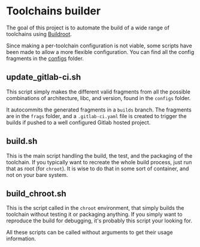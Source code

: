 # Toolchains builder

The goal of this project is to automate the build of a wide range of toolchains using [Buildroot](https://buildroot.org).

Since making a per-toolchain configuration is not viable, some scripts have been made to allow a more flexible configuration.
You can find all the config fragments in the [configs](configs) folder.


## update_gitlab-ci.sh

This script simply makes the different valid fragments from all the possible combinations
of architecture, libc, and version, found in the `configs` folder.

It autocommits the generated fragments in a `builds` branch. The fragments are in the `frags`
folder, and a `.gitlab-ci.yaml` file is created to trigger the builds if pushed to a well
configured Gitlab hosted project.

## build.sh

This is the main script handling the build, the test, and the packaging of the toolchain. If 
you typically want to recreate the whole build process, just run that as root (for `chroot`). 
It is wise to do that in some sort of container, and not on your bare system.

## build_chroot.sh

This is the script called in the `chroot` environment, that simply builds the toolchain without 
testing it or packaging anything. If you simply want to reproduce the build for debugging, it's 
probably this script your looking for.


All these scripts can be called without arguments to get their usage information.
